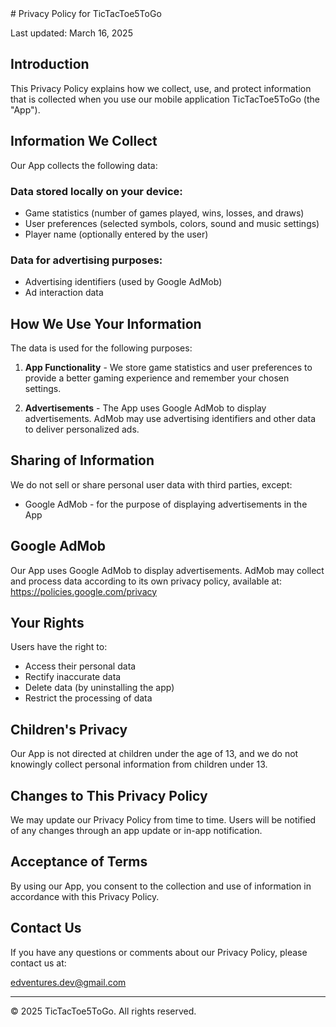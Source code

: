 <head><meta name="google-site-verification" content="pMgQPdl7Pj3fJpgSJrSmOePOlg1U-dwQsTfPyAiJg74" /></head>
# Privacy Policy for TicTacToe5ToGo

Last updated: March 16, 2025

## Introduction

This Privacy Policy explains how we collect, use, and protect information that is collected when you use our mobile application TicTacToe5ToGo (the "App").

## Information We Collect

Our App collects the following data:

### Data stored locally on your device:
- Game statistics (number of games played, wins, losses, and draws)
- User preferences (selected symbols, colors, sound and music settings)
- Player name (optionally entered by the user)

### Data for advertising purposes:
- Advertising identifiers (used by Google AdMob)
- Ad interaction data

## How We Use Your Information

The data is used for the following purposes:

1. **App Functionality** - We store game statistics and user preferences to provide a better gaming experience and remember your chosen settings.

2. **Advertisements** - The App uses Google AdMob to display advertisements. AdMob may use advertising identifiers and other data to deliver personalized ads.

## Sharing of Information

We do not sell or share personal user data with third parties, except:

- Google AdMob - for the purpose of displaying advertisements in the App

## Google AdMob

Our App uses Google AdMob to display advertisements. AdMob may collect and process data according to its own privacy policy, available at: https://policies.google.com/privacy

## Your Rights

Users have the right to:
- Access their personal data
- Rectify inaccurate data
- Delete data (by uninstalling the app)
- Restrict the processing of data

## Children's Privacy

Our App is not directed at children under the age of 13, and we do not knowingly collect personal information from children under 13.

## Changes to This Privacy Policy

We may update our Privacy Policy from time to time. Users will be notified of any changes through an app update or in-app notification.

## Acceptance of Terms

By using our App, you consent to the collection and use of information in accordance with this Privacy Policy.

## Contact Us

If you have any questions or comments about our Privacy Policy, please contact us at:

edventures.dev@gmail.com

---

© 2025 TicTacToe5ToGo. All rights reserved.
